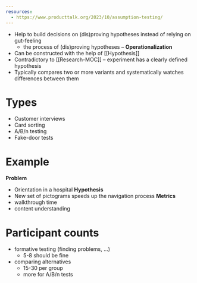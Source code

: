 ```yaml
---
resources:
  - https://www.producttalk.org/2023/10/assumption-testing/
---
```

- Help to build decisions on (dis)proving hypotheses instead of relying on gut-feeling
	- the process of (dis)proving hypotheses – **Operationalization**
- Can be constructed with the help of [[Hypothesis]]
- Contradictory to [[Research-MOC]] – experiment has a clearly defined hypothesis
- Typically compares two or more variants and systematically watches differences between them
# Types
- Customer interviews
- Card sorting
- A/B/n testing
- Fake-door tests
# Example
**Problem**
- Orientation in a hospital
**Hypothesis**
- New set of pictograms speeds up the navigation process
**Metrics**
- walkthrough time
- content understanding
# Participant counts
- formative testing (finding problems, ...)
	- 5-8 should be fine
- comparing alternatives
	- 15-30 per group
	- more for A/B/n tests